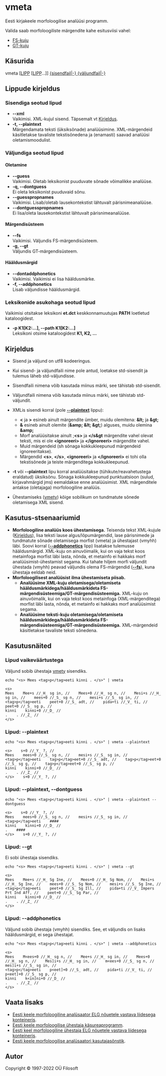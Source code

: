 # vmeta <a name="algus"></a>

Eesti kirjakeele morfoloogilise analüüsi programm.

Valida saab morfoloogiliste märgendite kahe esitusviisi vahel:

* [FS-kuju](https://filosoft.ee/html_morf_et/morfoutinfo.html)
* [GT-kuju](https://www.keeleveeb.ee/dict/corpus/shared/categories.html)

## Käsurida

vmeta \[[LIPP](#lippude_kirjeldus) \[[LIPP](#lippude_kirjeldus)…\]\] [{sisendfail|-} {väljundfail|-}](#kirjeldus)

## Lippude kirjeldus <a name="lippude_kirjeldus"></a>

### Sisendiga seotud lipud <a name="lipp_sisend"></a>

* **--xml** <br> Vaikimisi. XML-kujul sisend. Täpsemalt vt [Kirjeldus](#kirjeldus).
* **-t, --plaintext** <br> Märgendamata teksti (üksiksõnade) analüüsimine. XML-märgendeid käsitletakse
tavaliste tekstisõnedena ja (enamasti) saavad analüüsi oletamismoodulist.

### Väljundiga seotud lipud

#### Oletamine <a name="lipp_oletamine"></a>

* **--guess** <br> Vaikimisi. Oletab leksikonist puuduvate sõnade võimalikke analüüse.
* **-q, --dontguess** <br> Ei oleta leksikonist puuduvaid sõnu.
* **--guesspropnames** <br> Vaikimisi. Lisab/oletab lausekontekstist lähtuvalt pärisnimeanalüüse.
* **--dontguesspropnames** <br>  Ei lisa/oleta lausekontekstist lähtuvalt pärisnimeanalüüse.

#### Märgendisüsteem <a name="lipp_margendisusteem"></a>

* **--fs** <br> Vaikimisi. Väljundis FS-märgendisüsteem.
* **-g, --gt** <br> Väljundis GT-märgendisüsteem.

#### Hääldusmärgid <a name="lipp_haaldusmargid"></a>

* **--dontaddphonetics** <br> Vaikimisi. Vaikimisi ei lisa hääldusmärke.
* **-f, --addphonetics** <br> Lisab väljundisse hääldusmärgid.

### Leksikonide asukohaga seotud lipud <a name="lipp_leksikonid"></a>

Vaikimisi otsitakse leksikoni **et.dct** keskkonnamuutujas **PATH** loetletud kataloogidest.

* **-p K1[K2:...], --path K1[K2:...]** <br> Leksikoni otsime kataloogidest **K1, K2, ...**

## Kirjeldus <a name="kirjeldus"></a>

* Sisend ja väljund on utf8 kodeeringus.
* Kui sisend- ja väljundfaili nime pole antud, loetakse std-sisendit ja tulemus
läheb std-väljundisse.
* Sisendfaili nimena võib kasutada miinus märki, see tähistab std-sisendit.
* Väljundfaili nimena võib kasutada miinus märki, see tähistab std-väljundit.
* XMLis sisendi korral (pole **[--plaintext](#lipp_sisend)** lippu):
  * **&lt;** ja **&gt;** esineb ainult märgendite ümber, muidu olemitena: **&amp;lt;** ja **&amp;gt;**
  * **&amp;** esineb ainult olemite (**&amp;amp; &amp;lt; &amp;gt;**) alguses, muidu olemina **&amp;amp;**
  * Morf analüüsitakse ainult ;**&lt;s&gt;** ja **&lt;/s&gt** märgendite vahel olevat teksti,
  mis ei ole **&lt;ignoreeri&gt;** ja **&lt;/ignoreeri&gt;** märgendite vahel.
  * Muid märgendeid (sh sõnaga kokkukleepunud märgendeid ignoreeritakse).
  * Märgendid **&lt;s&gt;**, **&lt;/s&gt;**, **&lt;ignoreeri&gt;** ja **&lt;/ignoreeri&gt;** ei tohi olla
  tekstisõnede ja teiste märgenditega kokkukleepunud.
* **-t** või **--plaintext** lipu korral analüüsitakse (tühikute/reavahetustega eraldatud) üksiksõnu. Sõnaga
kokkukleepunud punktuatsioon (sulud, kirjavahmärgid jms) eemaldakse enne analüüsimist. XML märgenditele antakse
(oletajaga) morfoloogiline analüüs.

* Ühestamiseks ([vmety](https://github.com/Filosoft/vabamorf/blob/master/apps/cmdline/vmety/LOEMIND.md))
kõige sobilikum on tundmatute sõnede oletamisega XML sisend.

## Kasutus-stsenaariumid

* **Morfoloogiline analüüs koos ühestamisega.**
Teisenda tekst XML-kujule ([Kirjeldus](#kirjeldus)), lisa teksti lause algus/lõpumärgendid, lase pärisnimede ja tundmatute
sõnade oletamisega morfist (vmeta) ja ühestajast (vmyhh) läbi.
Soovi korral (**[--addphonetics](#lipp_haaldusmargid)** lipp) lisatakse tulemusse hääldusmärgid.
XML-kuju on ainuvõimalik, kui on vaja tekst koos metainfoga morfist läbi lasta,
nõnda, et metainfo ei hakkaks morf analüüsimist-ühestamist segama.
Kui tahate hiljem morfi väljundit ühestada (vmyhh) peavad väljundis olema FS-märgendid (**[--fs](#lipp_margendisusteem)**), kuna ühestaja eeldab neid.
* **Morfoloogilisest analüüsist ilma ühestamiseta piisab.**
  * **Analüüsime XML-kuju oletamisega/oletamiseta hääldusmärkidega/hääldusmärkideta FS-märgendisüsteemiga/GT-märgendisüsteemiga.**
  XML-kuju on ainuvõimalik, kui on vaja tekst koos metainfoga (XML-märgenditega) morfist
  läbi lasta, nõnda, et metainfo ei hakkaks morf analüüsimist segama.
  * **Analüüsime teksti-kuju oletamisega/oletamiseta hääldusmärkidega/hääldusmärkideta
  FS-märgendisüsteemiga/GT-märgendisüsteemiga.** XML-märgendeid käsitletakse tavaliste teksti sõnedena.

## Kasutusnäited

### Lipud vaikeväärtustega

Väljund sobib ühestaja [vmety](https://github.com/Filosoft/vabamorf/blob/master/apps/cmdline/vmety/LOEMIND.md) sisendiks.

```commandline
echo "<s> Mees <tag>p</tag>eeti kinni . </s>" | vmeta
```

```text
<s>
Mees    Mee+s //_H_ sg in, //    Mees+0 //_H_ sg n, //    Mesi+s //_H_ sg in, //    mees+0 //_S_ sg n, //    mesi+s //_S_ sg in, //
<tag>p</tag>eeti    peet+0 //_S_ adt, //    pida+ti //_V_ ti, //    peet+0 //_S_ sg p, //
kinni    kinni+0 //_D_ //
.    . //_Z_ //
</s>
```

### Lipud: --plaintext

```commandline
echo "<s> Mees <tag>p</tag>eeti kinni . </s>" | vmeta --plaintext
```

```
<s>    s+0 //_Y_ ?, //
Mees    mees+0 //_S_ sg n, //    mesi+s //_S_ sg in, //
<tag>p</tag>eeti    tag>p</tag>eet+0 //_S_ adt, //    tag>p</tag>eet+0 //_S_ sg g, //    tag>p</tag>eet+0 //_S_ sg p, //
kinni    kinni+0 //_D_ //
.    . //_Z_ //
</s>    s+0 //_Y_ ?, //
```

### Lipud: --plaintext, --dontguess

```commandline
echo "<s> Mees <tag>p</tag>eeti kinni . </s>" | vmeta --plaintext --dontguess
```

```text
<s>    s+0 //_Y_ ?, //
Mees    mees+0 //_S_ sg n, //    mesi+s //_S_ sg in, //
<tag>p</tag>eeti    ####
kinni    kinni+0 //_D_ //
.    ####
</s>    s+0 //_Y_ ?, //
```

### Lipud: --gt

Ei sobi ühestaja sisendiks.

```commandline
echo "<s> Mees <tag>p</tag>eeti kinni . </s>" | vmeta --gt
```

```text
<s>
Mees    Mee+s //_H_ Sg Ine, //    Mees+0 //_H_ Sg Nom, //    Mesi+s //_H_ Sg Ine, //    mees+0 //_S_ Sg Nom, //    mesi+s //_S_ Sg Ine, //
<tag>p</tag>eeti    peet+0 //_S_ Sg Ill, //    pida+ti //_V_ Impers Prt Ind Aff, //    peet+0 //_S_ Sg Par, //
kinni    kinni+0 //_D_ //
.    . //_Z_ //
</s>
```

### Lipud: --addphonetics

Väljund sobib ühestaja (vmyhh) sisendiks. See, et väljundis on lisaks hääldusmärgid, ei sega ühestajat.

```commandline
echo "<s> Mees <tag>p</tag>eeti kinni . </s>" | vmeta --addphonetics
```

```text
<s>
Mees    M<ees+0 //_H_ sg n, //    Mee+s //_H_ sg in, //    Mees+0 //_H_ sg n, //    Mes]i+s //_H_ sg in, //    m<ees+0 //_S_ sg n, //    mes]i+s //_S_ sg in, //
<tag>p</tag>eeti    p<eet]+0 //_S_ adt, //    pida+ti //_V_ ti, //    p<eet]+0 //_S_ sg p, //
kinni    k<in]ni+0 //_D_ //
.    . //_Z_ //
</s>
```

## Vaata lisaks

* [Eesti keele morfoloogiline analüsaator ELG nõuetele vastava liidesega konteineris](https://gitlab.com/tarmo.vaino/docker-elg-morf/-/blob/main/LOEMIND.md).
* [Eesti keele morfoloogilise ühestaja käsureaprogramm](https://github.com/Filosoft/vabamorf/blob/master/apps/cmdline/vmety/LOEMIND.md).
* [Eesti keel morfoloogiline ühestaja ELG nõuetele vastava liidesega konteineris](https://gitlab.com/tarmo.vaino/docker-elg-disamb/-/blob/main/LOEMIND.md).
* [Eesti keele morfoloogilise analüsaatori kasutajasõnstik](https://github.com/Filosoft/vabamorf/blob/master/apps/cmdline/vmeta/kasutajasonastik.md).

## Autor

Copyright © 1997-2022 OÜ Filosoft
